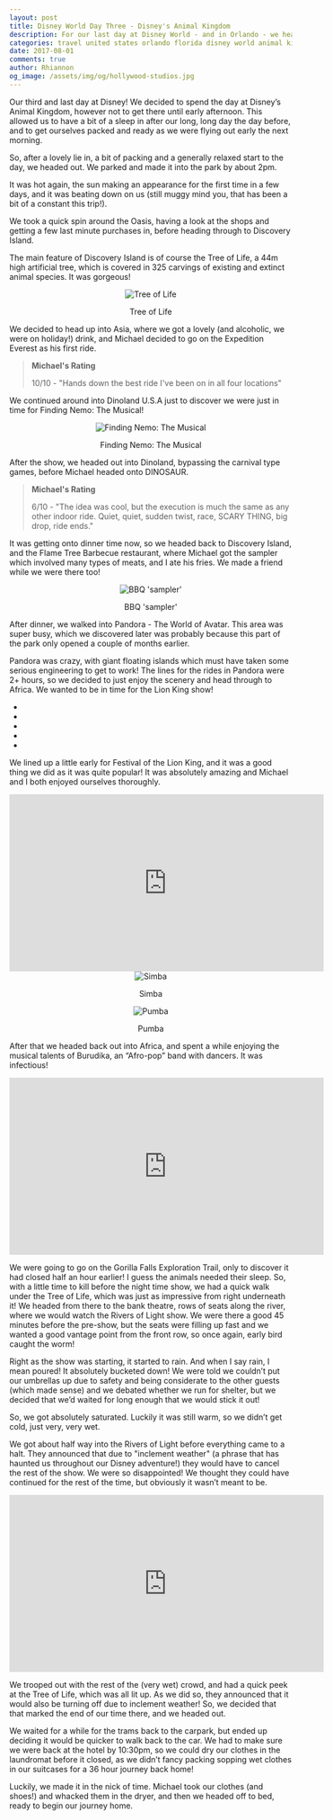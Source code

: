 ```yaml
---
layout: post
title: Disney World Day Three - Disney's Animal Kingdom
description: For our last day at Disney World - and in Orlando - we head to Animal Kingdom, avoiding the water parks... or so we thought.
categories: travel united states orlando florida disney world animal kingdom
date: 2017-08-01
comments: true
author: Rhiannon
og_image: /assets/img/og/hollywood-studios.jpg
---
```

Our third and last day at Disney! We decided to spend the day at Disney’s Animal Kingdom, however not to get there until early afternoon. This allowed us to have a bit of a sleep in after our long, long day the day before, and to get ourselves packed and ready as we were flying out early the next morning.

So, after a lovely lie in, a bit of packing and a generally relaxed start to the day, we headed out. We parked and made it into the park by about 2pm.

It was hot again, the sun making an appearance for the first time in a few days, and it was beating down on us (still muggy mind you, that has been a bit of a constant this trip!).

We took a quick spin around the Oasis, having a look at the shops and getting a few last minute purchases in, before heading through to Discovery Island.

The main feature of Discovery Island is of course the Tree of Life, a 44m high artificial tree, which is covered in 325 carvings of existing and extinct animal species. It was gorgeous!

<div style="margin-bottom: 10px; text-align: center;">
    <img src="/assets/img/blog/IMG_1114.jpg" alt="Tree of Life">
    <p>Tree of Life</p>
</div>

We decided to head up into Asia, where we got a lovely (and alcoholic, we were on holiday!) drink, and Michael decided to go on the Expedition Everest as his first ride.

> **Michael's Rating**
>
> 10/10 - "Hands down the best ride I've been on in all four locations"

We continued around into Dinoland U.S.A just to discover we were just in time for Finding Nemo: The Musical!

<div style="margin-bottom: 10px; text-align: center;">
    <img src="/assets/img/blog/IMG_1100.jpg" alt="Finding Nemo: The Musical">
    <p>Finding Nemo: The Musical</p>
</div>

After the show, we headed out into Dinoland, bypassing the carnival type games, before Michael headed onto DINOSAUR.

> **Michael's Rating**
>
> 6/10 - "The idea was cool, but the execution is much the same as any other indoor ride. Quiet, quiet, sudden twist, race, SCARY THING, big drop, ride ends."

It was getting onto dinner time now, so we headed back to Discovery Island, and the Flame Tree Barbecue restaurant, where Michael got the sampler which involved many types of meats, and I ate his fries. We made a friend while we were there too!

<div style="margin-bottom: 10px; text-align: center;">
    <img src="/assets/img/blog/IMG_0987.jpg" alt="BBQ 'sampler'">
    <p>BBQ 'sampler'</p>
</div>

After dinner, we walked into Pandora - The World of Avatar. This area was super busy, which we discovered later was probably because this part of the park only opened a couple of months earlier.

Pandora was crazy, with giant floating islands which must have taken some serious engineering to get to work! The lines for the rides in Pandora were 2+ hours, so we decided to just enjoy the scenery and head through to Africa. We wanted to be in time for the Lion King show!

<div class="flickerplate" style="margin-bottom: 10px;">
    <ul>
        <li data-background="/assets/img/blog/IMG_1124.jpg"></li>
        <li data-background="/assets/img/blog/IMG_1132.jpg"></li>
        <li data-background="/assets/img/blog/IMG_1137.jpg"></li>
        <li data-background="/assets/img/blog/IMG_1139.jpg"></li>
        <li data-background="/assets/img/blog/IMG_1142.jpg"></li>
    </ul>
</div>

We lined up a little early for Festival of the Lion King, and it was a good thing we did as it was quite popular! It was absolutely amazing and Michael and I both enjoyed ourselves thoroughly.

<iframe width="560" height="315" src="https://www.youtube.com/embed/NETJ7_ZwFDA?rel=0" frameborder="0" allowfullscreen></iframe>

<div style="margin-bottom: 10px; text-align: center;">
    <img src="/assets/img/blog/IMG_1228.jpg" alt="Simba">
    <p>Simba</p>
</div>

<div style="margin-bottom: 10px; text-align: center;">
    <img src="/assets/img/blog/IMG_1229.jpg" alt="Pumba">
    <p>Pumba</p>
</div>

After that we headed back out into Africa, and spent a while enjoying the musical talents of Burudika, an “Afro-pop” band with dancers. It was infectious!

<iframe width="560" height="315" src="https://www.youtube.com/embed/Tz_Qz9JSUFU?rel=0" frameborder="0" allowfullscreen></iframe>

We were going to go on the Gorilla Falls Exploration Trail, only to discover it had closed half an hour earlier! I guess the animals needed their sleep. So, with a little time to kill before the night time show, we had a quick walk under the Tree of Life, which was just as impressive from right underneath it!
We headed from there to the bank theatre, rows of seats along the river, where we would watch the Rivers of Light show. We were there a good 45 minutes before the pre-show, but the seats were filling up fast and we wanted a good vantage point from the front row, so once again, early bird caught the worm!

Right as the show was starting, it started to rain. And when I say rain, I mean poured! It absolutely bucketed down! We were told we couldn’t put our umbrellas up due to safety and being considerate to the other guests (which made sense) and we debated whether we run for shelter, but we decided that we’d waited for long enough that we would stick it out!

So, we got absolutely saturated. Luckily it was still warm, so we didn’t get cold, just very, very wet.

We got about half way into the Rivers of Light before everything came to a halt. They announced that due to "inclement weather" (a phrase that has haunted us throughout our Disney adventure!) they would have to cancel the rest of the show. We were so disappointed! We thought they could have continued for the rest of the time, but obviously it wasn’t meant to be.

<iframe src="https://www.facebook.com/plugins/video.php?href=https%3A%2F%2Fwww.facebook.com%2Fmichaeldyrynda%2Fvideos%2F10154832182639849%2F&show_text=0&width=560" width="560" height="315" style="border:none;overflow:hidden" scrolling="no" frameborder="0" allowTransparency="true" allowFullScreen="true"></iframe>

We trooped out with the rest of the (very wet) crowd, and had a quick peek at the Tree of Life, which was all lit up. As we did so, they announced that it would also be turning off due to inclement weather! So, we decided that that marked the end of our time there, and we headed out.

We waited for a while for the trams back to the carpark, but ended up deciding it would be quicker to walk back to the car. We had to make sure we were back at the hotel by 10:30pm, so we could dry our clothes in the laundromat before it closed, as we didn’t fancy packing sopping wet clothes in our suitcases for a 36 hour journey back home!

Luckily, we made it in the nick of time. Michael took our clothes (and shoes!) and whacked them in the dryer, and then we headed off to bed, ready to begin our journey home.
